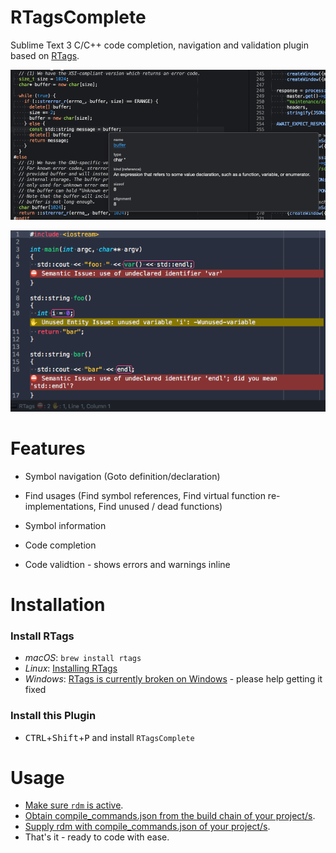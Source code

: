# RTagsComplete

Sublime Text 3 C/C++ code completion, navigation and validation plugin based on [RTags](https://github.com/Andersbakken/rtags).

![Symbol Info Example](images/symbol_info.png)

![Fixits Example](images/fixits.png)

# Features

- Symbol navigation (Goto definition/declaration)

- Find usages (Find symbol references, Find virtual function re-implementations, Find unused / dead functions)

- Symbol information

- Code completion

- Code validtion - shows errors and warnings inline

# Installation

### Install RTags

- *macOS*: `brew install rtags`
- *Linux*: [Installing RTags](https://github.com/Andersbakken/rtags#installing-rtags)
- *Windows*: [RTags is currently broken on Windows](https://github.com/Gei0r/rtags/blob/win/src/windows-todo.org) - please help getting it fixed

### Install this Plugin

- <kbd>CTRL</kbd>+<kbd>Shift</kbd>+<kbd>P</kbd> and install `RTagsComplete`

# Usage

- [Make sure `rdm` is active](https://github.com/tillt/RTagsComplete/wiki/Make-sure-rdm-is-active).
- [Obtain compile_commands.json from the build chain of your project/s](https://github.com/tillt/RTagsComplete/wiki/Obtaining-compile_commands.json).
- [Supply rdm with compile_commands.json of your project/s](https://github.com/tillt/RTagsComplete/wiki/Supply-rdm-with-compile_commands.json).
- That's it - ready to code with ease.
